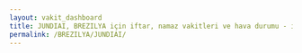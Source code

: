 ```yaml
---
layout: vakit_dashboard
title: JUNDIAI, BREZILYA için iftar, namaz vakitleri ve hava durumu - ilçe/eyalet seç
permalink: /BREZILYA/JUNDIAI/
---
```


<script type="text/javascript">
  var GLOBAL_COUNTRY = 'BREZILYA';
  var GLOBAL_CITY = 'JUNDIAI';
  var GLOBAL_STATE = '';
  var lat = 72;
  var lon = 21;
</script>
